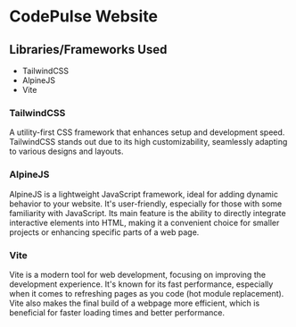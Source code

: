 # CodePulse Website

## Libraries/Frameworks Used

-   TailwindCSS
-   AlpineJS
-   Vite

### TailwindCSS

A utility-first CSS framework that enhances setup and development speed. TailwindCSS stands out due to its high customizability, seamlessly adapting to various designs and layouts.

### AlpineJS

AlpineJS is a lightweight JavaScript framework, ideal for adding dynamic behavior to your website. It's user-friendly, especially for those with some familiarity with JavaScript. Its main feature is the ability to directly integrate interactive elements into HTML, making it a convenient choice for smaller projects or enhancing specific parts of a web page.

### Vite

Vite is a modern tool for web development, focusing on improving the development experience. It's known for its fast performance, especially when it comes to refreshing pages as you code (hot module replacement). Vite also makes the final build of a webpage more efficient, which is beneficial for faster loading times and better performance.
